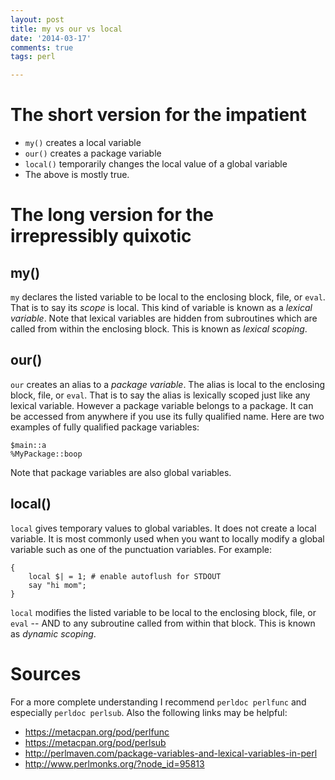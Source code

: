 ```yaml
---
layout: post
title: my vs our vs local
date: '2014-03-17'
comments: true
tags: perl

---
```


# The short version for the impatient

   * `my()` creates a local variable
   * `our()` creates a package variable
   * `local()` temporarily changes the local value of a global variable
   * The above is mostly true.

# The long version for the irrepressibly quixotic

## my()

`my` declares the listed variable to be local to the enclosing block, file,
or `eval`.  That is to say its *scope* is local.  This kind of variable is
known as a *lexical variable*.  Note that lexical variables are hidden from
subroutines which are called from within the enclosing block.  This is known as
*lexical scoping*.

## our()

`our` creates an alias to a *package variable*.  The alias is local to the
enclosing block, file, or `eval`.  That is to say the alias is lexically scoped
just like any lexical variable.  However a package variable belongs to a
package.  It can be accessed from anywhere if you use its fully qualified name.
Here are two examples of fully qualified package variables:

    $main::a
    %MyPackage::boop

Note that package variables are also global variables.

## local()

`local` gives temporary values to global variables.  It does not create a local
variable.  It is most commonly used when you want to locally modify a global
variable such as one of the punctuation variables.  For example:

    { 
        local $| = 1; # enable autoflush for STDOUT
        say "hi mom";
    }

`local` modifies the listed variable to be local to the enclosing block,
file, or `eval` -- AND to any subroutine called from within that block.  This
is known as *dynamic scoping*.  


# Sources

For a more complete understanding I recommend `perldoc perlfunc` and especially
`perldoc perlsub`.  Also the following links may be helpful:

 * https://metacpan.org/pod/perlfunc
 * https://metacpan.org/pod/perlsub
 * http://perlmaven.com/package-variables-and-lexical-variables-in-perl
 * http://www.perlmonks.org/?node_id=95813


